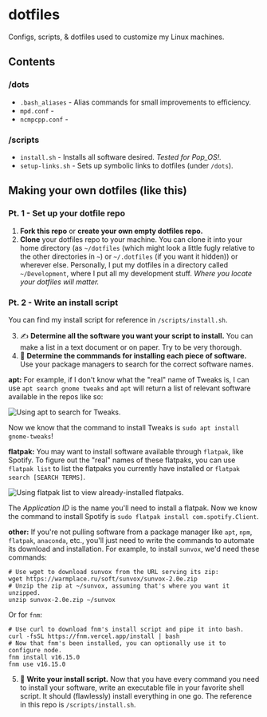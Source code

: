 # dotfiles
Configs, scripts, &amp; dotfiles used to customize my Linux machines.

## Contents

### /dots
* `.bash_aliases` - Alias commands for small improvements to efficiency.
* `mpd.conf` - 
* `ncmpcpp.conf` - 

### /scripts
* `install.sh` - Installs all software desired. *Tested for Pop_OS!.*
* `setup-links.sh` - Sets up symbolic links to dotfiles (under `/dots`).

## Making your own dotfiles (like this)

### Pt. 1 - Set up your dotfile repo

1. **Fork this repo** or **create your own empty dotfiles repo.**
2. **Clone** your dotfiles repo to your machine. You can clone it into your home directory (as `~/dotfiles` (which might look a little fugly relative to the other directories in `~`) or `~/.dotfiles` (if you want it hidden)) or wherever else. Personally, I put my dotfiles in a directory called `~/Development`, where I put all my development stuff. *Where you locate your dotfiles will matter.*

### Pt. 2 - Write an install script

You can find my install script for reference in `/scripts/install.sh`.

3. ✍️ **Determine all the software you want your script to install.** You can make a list in a text document or on paper. Try to be very thorough.
4. 🤨 **Determine the commmands for installing each piece of software.** Use your package managers to search for the correct software names.

**apt:** For example, if I don't know what the "real" name of Tweaks is, I can use `apt search gnome tweaks` and `apt` will return a list of relevant software available in the repos like so:

![Using apt to search for Tweaks.](https://i.imgur.com/y3wVBDI.png)

Now we know that the command to install Tweaks is `sudo apt install gnome-tweaks`!

**flatpak:** You may want to install software available through `flatpak`, like Spotify. To figure out the "real" names of these flatpaks, you can use `flatpak list` to list the flatpaks you currently have installed or `flatpak search [SEARCH TERMS]`. 

![Using flatpak list to view already-installed flatpaks.](https://i.imgur.com/mQDyExL.png)

The *Application ID* is the name you'll need to install a flatpak. Now we know the command to install Spotify is `sudo flatpak install com.spotify.Client`.

**other:** If you're not pulling software from a package manager like `apt`, `npm`, `flatpak`, `anaconda`, etc., you'll just need to write the commands to automate its download and installation. For example, to install `sunvox`, we'd need these commands:

```
# Use wget to download sunvox from the URL serving its zip:
wget https://warmplace.ru/soft/sunvox/sunvox-2.0e.zip
# Unzip the zip at ~/sunvox, assuming that's where you want it unzipped.
unzip sunvox-2.0e.zip ~/sunvox
```

Or for `fnm`:

```
# Use curl to download fnm's install script and pipe it into bash.
curl -fsSL https://fnm.vercel.app/install | bash
# Now that fnm's been installed, you can optionally use it to configure node.
fnm install v16.15.0
fnm use v16.15.0
```

5. 📜 **Write your install script.** Now that you have every command you need to install your software, write an executable file in your favorite shell script. It should (flawlessly) install everything in one go. The reference in this repo is `/scripts/install.sh`.